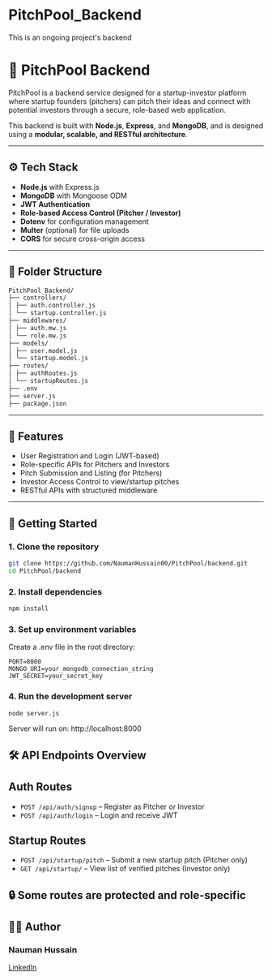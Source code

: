 # PitchPool_Backend
This is an ongoing project's backend


# 🎯 PitchPool Backend

PitchPool is a backend service designed for a startup-investor platform where startup founders (pitchers) can pitch their ideas and connect with potential investors through a secure, role-based web application.

This backend is built with **Node.js**, **Express**, and **MongoDB**, and is designed using a **modular, scalable, and RESTful architecture**.

---

## ⚙️ Tech Stack

- **Node.js** with Express.js
- **MongoDB** with Mongoose ODM
- **JWT Authentication**
- **Role-based Access Control (Pitcher / Investor)**
- **Dotenv** for configuration management
- **Multer** (optional) for file uploads
- **CORS** for secure cross-origin access

---

## 📁 Folder Structure
```bash
PitchPool_Backend/
├── controllers/
│ ├── auth.controller.js
│ └── startup.controller.js
├── middlewares/
│ ├── auth.mw.js
│ └── role.mw.js
├── models/
│ ├── user.model.js
│ └── startup.model.js
├── routes/
│ ├── authRoutes.js
│ └── startupRoutes.js
├── .env
├── server.js
├── package.json
```

---

## 🔐 Features

- User Registration and Login (JWT-based)
- Role-specific APIs for Pitchers and Investors
- Pitch Submission and Listing (for Pitchers)
- Investor Access Control to view/startup pitches
- RESTful APIs with structured middleware

---

## 🚀 Getting Started

### 1. Clone the repository
```bash
git clone https://github.com/NaumanHussain00/PitchPool/backend.git
cd PitchPool/backend
```

### 2. Install dependencies
```bash
npm install
```

### 3. Set up environment variables
Create a .env file in the root directory:
```env
PORT=8000
MONGO_URI=your_mongodb_connection_string
JWT_SECRET=your_secret_key
```

### 4. Run the development server
```bash
node server.js
```
Server will run on: http://localhost:8000

## 🛠️ API Endpoints Overview

## Auth Routes
- `POST /api/auth/signup` – Register as Pitcher or Investor
- `POST /api/auth/login` – Login and receive JWT

## Startup Routes
- `POST /api/startup/pitch` – Submit a new startup pitch (Pitcher only)
- `GET /api/startup/` – View list of verified pitches (Investor only)

## 🔒 Some routes are protected and role-specific

## 🧑‍💻 Author

### Nauman Hussain
[LinkedIn](www.linkedin.com/in/nauman-hussain-a89297262)
